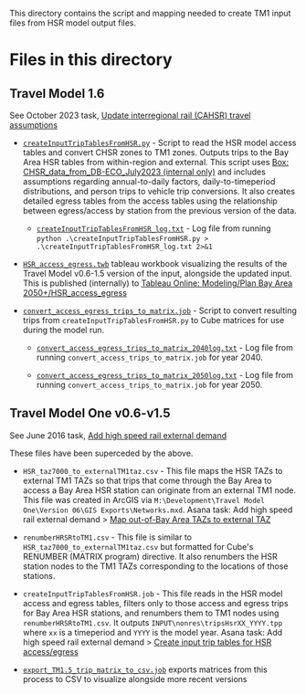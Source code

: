 
This directory contains the script and mapping needed to create TM1 input files from 
HSR model output files.

Files in this directory
=======================

## Travel Model 1.6

See October 2023 task, [Update interregional rail (CAHSR) travel assumptions](https://app.asana.com/0/1204085012544660/1203768378006034/f)

* [`createInputTripTablesFromHSR.py`](createInputTripTablesFromHSR.py) - Script to read the HSR model access tables and convert CHSR zones to
  TM1 zones. Outputs trips to the Bay Area HSR tables from within-region and external.  This script uses
  [Box: CHSR_data_from_DB-ECO_July2023 (internal only)](https://mtcdrive.box.com/s/pbf7j2taz45ulfl22ltauorninx6wwq6)
  and includes assumptions regarding annual-to-daily factors, daily-to-timeperiod distributions, and
  person trips to vehicle trip conversions.  It also creates detailed egress tables from the access tables
  using the relationship between egress/access by station from the previous version of the data.

  * [`createInputTripTablesFromHSR_log.txt`](createInputTripTablesFromHSR_log.txt) - Log file from running
    `python .\createInputTripTablesFromHSR.py > .\createInputTripTablesFromHSR_log.txt 2>&1`

* [`HSR_access_egress.twb`](HSR_access_egress.twb) tableau workbook visualizing the results of the Travel Model v0.6-1.5
  version of the input, alongside the updated input. This is published (internally) to 
  [Tableau Online: Modeling/Plan Bay Area 2050+/HSR_access_egress](https://10ay.online.tableau.com/#/site/metropolitantransportationcommission/views/HSR_access_egress/RTP2025CHSRInputUpdate?:iid=1)

* [`convert_access_egress_trips_to_matrix.job`](convert_access_egress_trips_to_matrix.job) - Script to convert resulting trips from
  `createInputTripTablesFromHSR.py` to Cube matrices for use during the model run.

  * [`convert_access_egress_trips_to_matrix_2040log.txt`](convert_access_egress_trips_to_matrix_2040log.txt) - Log file from
    running `convert_access_trips_to_matrix.job` for year 2040.

  * [`convert_access_egress_trips_to_matrix_2050log.txt`](convert_access_egress_trips_to_matrix_2050log.txt) - Log file from
    running `convert_access_trips_to_matrix.job` for year 2050.

## Travel Model One v0.6-v1.5

See June 2016 task, [Add high speed rail external demand](https://app.asana.com/0/13098083395690/97041507197227/f)

These files have been superceded by the above.

* `HSR_taz7000_to_externalTM1taz.csv` - This file maps the HSR TAZs to external TM1 TAZs so that trips
  that come through the Bay Area to access a Bay Area HSR station can originate from an external TM1 node.
  This file was created in ArcGIS via `M:\Development\Travel Model One\Version 06\GIS Exports\Networks.mxd`.
  Asana task: Add high speed rail external demand > [Map out-of-Bay Area TAZs to external TAZ](https://app.asana.com/0/15119358130897/141338152083779)

* `renumberHRSRtoTM1.csv` - This file is similar to `HSR_taz7000_to_externalTM1taz.csv` but formatted for
  Cube's RENUMBER (MATRIX program) directive.  It also renumbers the HSR station nodes to the TM1 TAZs
  corresponding to the locations of those stations.

* `createInputTripTablesFromHSR.job` - This file reads in the HSR model access and egress tables, filters
  only to those access and egress trips for Bay Area HSR stations, and renumbers them to TM1 nodes using
  `renumberHRSRtoTM1.csv`.  It outputs `INPUT\nonres\tripsHsrXX_YYYY.tpp` where `xx` is a timeperiod and
  `YYYY` is the model year.  Asana task: Add high speed rail external demand > [Create input trip tables for HSR access/egress](https://app.asana.com/0/15119358130897/141338152083782)

* [`export_TM1.5_trip_matrix_to_csv.job`](export_TM1.5_trip_matrix_to_csv.job) exports matrices from this
  process to CSV to visualize alongside more recent versions
